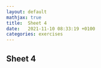 ```yaml
---
layout: default
mathjax: true
title:  Sheet 4 
date:   2021-11-10 08:33:19 +0100
categories: exercises 
---
```


## Sheet 4
